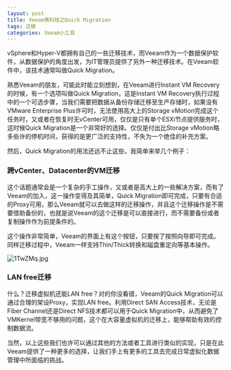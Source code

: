 ```yaml
---
layout: post
title: Veeam黑科技之Quick Migration
tags: 迁移
categories: Veeam小工具
---
```



vSphere和Hyper-V都拥有自己的一些迁移技术，而Veeam作为一个数据保护软件，从数据保护的角度出发，为IT管理员提供了另外一种迁移技术。在Veeam软件中，该技术通常叫做Quick Migration。

熟悉Veeam的朋友，可能此时能立刻想到，在Veeam进行Instant VM Recovery的时候，有一个选项叫做Quick Migration，这是Instant VM Recovery执行过程中的一个可选步骤，当我们需要把数据从备份存储迁移至生产存储时，如果没有VMware Enterprise Plus许可时，无法使用高大上的Storage vMotion完成这个任务时，又或者在恢复时无vCenter可用，仅仅是只有单个ESXi节点提供服务时，这时候Quick Migration是一个非常好的选择。仅仅是付出比Storage vMotion略多些许的停机时间，获得的是更广泛的支持性，不失为一个绝佳的补充方案。

然后，Quick Migration的用法还远不止这些，我简单来举几个例子：

### 跨vCenter、Datacenter的VM迁移

这个话题通常会是一个复杂的手工操作，又或者是高大上的一些解决方案，而有了Veeam的加入，这一操作变得及其简单，Quick Migration即可完成，只要有合适的Proxy可用，那么Veeam就可以去做这样的迁移操作，并且这个迁移操作是不需要借助备份的，也就是说Veeam的这个迁移是可以直接进行，而不需要备份或者复制操作作为前提条件的。

这个操作非常简单，Veeam的界面上有这个按钮，只要按了按照向导即可完成。同样迁移过程中，Veeam一样支持Thin/Thick转换和磁盘重定向等基本操作。

![1TwZMq.jpg](https://s2.ax1x.com/2020/02/11/1TwZMq.jpg)



### LAN free迁移

什么？迁移虚拟机还能LAN free？对的你没看错，Veeam的Quick Migration可以通过合理的架设Proxy，实现LAN free。利用Direct SAN Access技术，无论是Fiber Channel还是Direct NFS技术都可以用于Quick Migration中，从而避免了VMKernel带宽不够用的问题，这个在大容量虚拟机的迁移上，能够帮助有效的控制数据流。

当然，以上这些我们也许可以通过其他的方法或者工具进行类似的实现，只是在此Veeam提供了一种更多的选择，让我们手上有更多的工具去完成日常虚拟化数据管理中所面临的挑战。